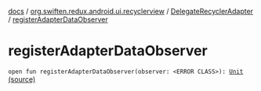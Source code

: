 [docs](../../index.md) / [org.swiften.redux.android.ui.recyclerview](../index.md) / [DelegateRecyclerAdapter](index.md) / [registerAdapterDataObserver](./register-adapter-data-observer.md)

# registerAdapterDataObserver

`open fun registerAdapterDataObserver(observer: <ERROR CLASS>): `[`Unit`](https://kotlinlang.org/api/latest/jvm/stdlib/kotlin/-unit/index.html) [(source)](https://github.com/protoman92/KotlinRedux/tree/master/android/android-recyclerview/src/main/java/org/swiften/redux/android/ui/recyclerview/RecyclerAdapter.kt#L104)